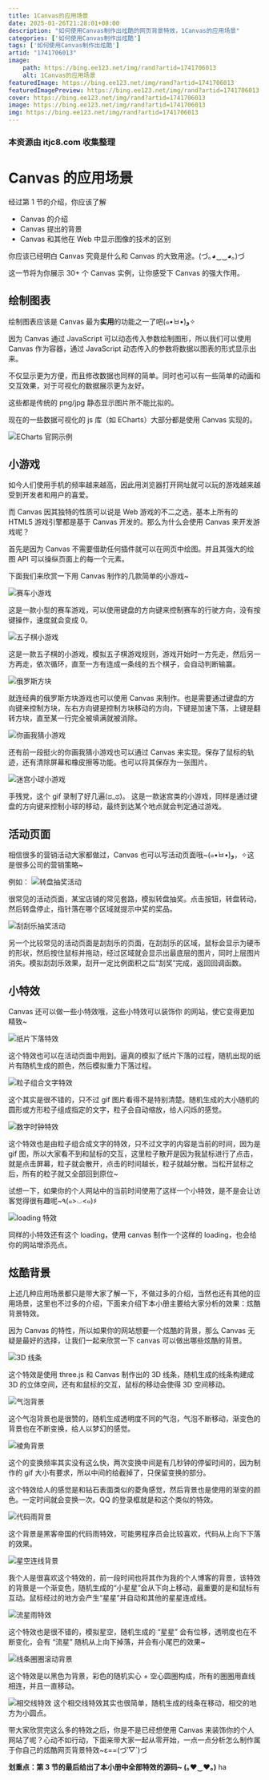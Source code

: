 ```yaml
---
title: 1Canvas的应用场景
date: 2025-01-26T21:28:01+08:00
description: "如何使用Canvas制作出炫酷的网页背景特效，1Canvas的应用场景"
categories: ['如何使用Canvas制作出炫酷']
tags: ['如何使用Canvas制作出炫酷']
artid: "1741706013"
image:
    path: https://bing.ee123.net/img/rand?artid=1741706013
    alt: 1Canvas的应用场景
featuredImage: https://bing.ee123.net/img/rand?artid=1741706013
featuredImagePreview: https://bing.ee123.net/img/rand?artid=1741706013
cover: https://bing.ee123.net/img/rand?artid=1741706013
image: https://bing.ee123.net/img/rand?artid=1741706013
img: https://bing.ee123.net/img/rand?artid=1741706013
---
```


### 本资源由 itjc8.com 收集整理
# Canvas 的应用场景

经过第 1 节的介绍，你应该了解
- Canvas 的介绍
- Canvas 提出的背景
- Canvas 和其他在 Web 中显示图像的技术的区别

你应该已经明白 Canvas 究竟是什么和 Canvas 的大致用途。(づ｡◕‿‿◕｡)づ

这一节将为你展示 30+ 个 Canvas 实例，让你感受下 Canvas 的强大作用。

## 绘制图表

绘制图表应该是 Canvas 最为**实用**的功能之一了吧(๑•̀ㅂ•́)و✧

因为 Canvas 通过 JavaScript 可以动态传入参数绘制图形，所以我们可以使用 Canvas 作为容器，通过 JavaScript 动态传入的参数将数据以图表的形式显示出来。

不仅显示更为方便，而且修改数据也同样的简单。同时也可以有一些简单的动画和交互效果，对于可视化的数据展示更为友好。

这些都是传统的 png/jpg 静态显示图片所不能比拟的。

现在的一些数据可视化的 js 库（如 ECharts）大部分都是使用 Canvas 实现的。

![ECharts 官网示例](https://user-gold-cdn.xitu.io/2017/11/22/15fe27895fb5fb70?w=960&h=640&f=gif&s=1802323)

## 小游戏
如今人们使用手机的频率越来越高，因此用浏览器打开网址就可以玩的游戏越来越受到开发者和用户的喜爱。

而 Canvas 因其独特的性质可以说是 Web 游戏的不二之选，基本上所有的 HTML5 游戏引擎都是基于 Canvas 开发的。那么为什么会使用 Canvas 来开发游戏呢？

首先是因为 Canvas 不需要借助任何插件就可以在网页中绘图。并且其强大的绘图 API 可以操纵页面上的每一个元素。

下面我们来欣赏一下用 Canvas 制作的几款简单的小游戏~

![赛车小游戏](https://user-gold-cdn.xitu.io/2017/11/22/15fe27a59790d64c?w=360&h=240&f=gif&s=2070511)

这是一款小型的赛车游戏，可以使用键盘的方向键来控制赛车的行驶方向，没有按键操作，速度就会变成 0。

![五子棋小游戏](https://user-gold-cdn.xitu.io/2017/11/22/15fe27b6ba8f06b5?w=360&h=240&f=gif&s=356893)

这是一款五子棋的小游戏，模拟五子棋游戏规则，游戏开始时一方先走，然后另一方再走，依次循环，直至一方有连成一条线的五个棋子，会自动判断输赢。

![俄罗斯方块](https://user-gold-cdn.xitu.io/2017/11/22/15fe27eb875ad23e?w=584&h=605&f=gif&s=2422004)

就连经典的俄罗斯方块游戏也可以使用 Canvas 来制作。也是需要通过键盘的方向键来控制方块，左右方向键是控制方块移动的方向，下键是加速下落，上键是翻转方块，直至某一行完全被填满就被消除。

![你画我猜小游戏](https://user-gold-cdn.xitu.io/2017/11/22/15fe28005f725c9a?w=1231&h=640&f=gif&s=740246)

还有前一段挺火的你画我猜小游戏也可以通过 Canvas 来实现。保存了鼠标的轨迹，还有清除屏幕和橡皮擦等功能。也可以将其保存为一张图片。

![迷宫小球小游戏](https://user-gold-cdn.xitu.io/2017/11/22/15fe274320d11c8b?w=700&h=560&f=gif&s=1803371)

手残党，这个 gif 录制了好几遍(ಥ_ಥ)。
这是一款迷宫类的小游戏，同样是通过键盘的方向键来控制小球的移动，最终到达某个地点就会判定通过游戏。

## 活动页面
相信很多的营销活动大家都做过，Canvas 也可以写活动页面哦~(๑•̀ㅂ•́)و，✧这是很多公司的营销策略~

例如：
![转盘抽奖活动](https://user-gold-cdn.xitu.io/2017/11/22/15fe28125880f46e?w=240&h=360&f=gif&s=1007735)

很常见的活动页面，某宝店铺的常见套路，模拟转盘抽奖。点击按钮，转盘转动，然后转盘停止，指针落在哪个区域就提示中奖的奖品。

![刮刮乐抽奖活动](https://user-gold-cdn.xitu.io/2017/11/22/15fe2817fd861e29?w=960&h=640&f=gif&s=2020107)

另一个比较常见的活动页面是刮刮乐的页面，在刮刮乐的区域，鼠标会显示为硬币的形状，然后按住鼠标并拖动，经过区域就会显示出最底层的图片，同时上层图片消失。模拟刮刮乐效果，刮开一定比例面积之后“刮奖”完成，返回回调函数。

## 小特效
Canvas 还可以做一些小特效哦，这些小特效可以装饰你 的网站，使它变得更加精致~

![纸片下落特效](https://user-gold-cdn.xitu.io/2017/11/22/15fe283202248787?w=360&h=240&f=gif&s=63300)

这个特效也可以在活动页面中用到。逼真的模拟了纸片下落的过程，随机出现的纸片有随机生成的颜色，然后模拟重力下落过程。

![粒子组合文字特效](https://user-gold-cdn.xitu.io/2017/11/22/15fe284d4b99886a?w=360&h=240&f=gif&s=125696)

这个其实是很不错的，只不过 gif 图片看得不是特别清楚。随机生成的大小随机的圆形或方形粒子组成指定的文字，粒子会自动缩放，给人闪烁的感觉。

![数字时钟特效](https://user-gold-cdn.xitu.io/2017/11/22/15fe2862d7603a24?w=360&h=240&f=gif&s=1440664)

这个特效也是由粒子组合成文字的特效，只不过文字的内容是当前的时间，因为是 gif 图，所以大家看不到和鼠标的交互，这里粒子散开是因为我鼠标进行了点击，就是点击屏幕，粒子就会散开，点击的时间越长，粒子就越分散。当松开鼠标之后，所有的粒子就又全部回到原位~

试想一下，如果你的个人网站中的当前时间使用了这样一个小特效，是不是会让访客觉得很有趣呢~٩(๑>◡<๑)۶


![loading 特效](https://user-gold-cdn.xitu.io/2017/11/16/15fc364e6522d39d?w=960&h=640&f=gif&s=1425667)

同样的小特效还有这个 loading，使用 canvas 制作一个这样的 loading，也会给你的网站增添亮点。

## 炫酷背景
上述几种应用场景都只是带大家了解一下，不做过多的介绍，当然也还有其他的应用场景，这里也不过多的介绍，下面来介绍下本小册主要给大家分析的效果：炫酷背景特效。

因为 Canvas 的特性，所以如果你的网站想要一个炫酷的背景，那么 Canvas 无疑是最好的选择，让我们一起来欣赏一下 canvas 可以做出哪些炫酷的背景。

![3D 线条](https://user-gold-cdn.xitu.io/2017/11/22/15fe28f9d8ee1449?w=960&h=640&f=gif&s=5286742)

这个特效是使用 three.js 和 Canvas 制作出的 3D 线条，随机生成的线条构建成 3D 的立体空间，还有和鼠标的交互，鼠标的移动会使得 3D 空间移动。

![气泡背景](https://user-gold-cdn.xitu.io/2017/11/22/15fe2a6812d8a174?w=960&h=640&f=gif&s=4230198)

这个气泡背景也是很赞的，随机生成透明度不同的气泡，气泡不断移动，渐变色的背景也在不断变换，给人以梦幻的感觉。

![棱角背景](https://user-gold-cdn.xitu.io/2017/11/22/15fe2aa2fc8c1e32?w=960&h=640&f=gif&s=2251677)


这个的变换频率其实没有这么快，两次变换中间是有几秒钟的停留时间的，因为制作的 gif 大小有要求，所以中间的给截掉了，只保留变换的部分。

这个特效给人的感觉是和钻石表面类似的菱角感觉，然后背景也是使用的渐变的颜色。一定时间就会变换一次。QQ 的登录框就是和这个类似的特效。

![代码雨背景](https://user-gold-cdn.xitu.io/2017/11/22/15fe2b9426054ef9?w=960&h=640&f=gif&s=551435)

这个背景是黑客帝国的代码雨特效，可能男程序员会比较喜欢，代码从上向下下落的效果。

![星空连线背景](https://user-gold-cdn.xitu.io/2017/11/22/15fe2bd9b769d71e?w=960&h=640&f=gif&s=3429391)


我个人是很喜欢这个特效的，前一段时间也将其作为我的个人博客的背景，该特效的背景是一个渐变色，随机生成的“小星星”会从下向上移动，最重要的是和鼠标有互动。鼠标经过的地方会产生“星星”并自动和其他的星星连成线。

![流星雨特效](https://user-gold-cdn.xitu.io/2017/11/22/15fe2bfc68ac5a1f?w=960&h=640&f=gif&s=730643)

这个特效也是很不错的，模拟星空，随机生成的 “星星” 会有位移，透明度也在不断变化，会有 “流星” 随机从上向下掉落，并会有小尾巴的效果~

![线条圈圈滚动背景](https://user-gold-cdn.xitu.io/2017/11/22/15fe2c1e63c319bf?w=960&h=640&f=gif&s=1304948)

这个特效是以黑色为背景，彩色的随机实心 + 空心圆圈构成，所有的圈圈用直线相连，并且一直移动。

![相交线特效](https://user-gold-cdn.xitu.io/2017/11/23/15fe78e69c06436c?w=960&h=640&f=gif&s=402029)
这个相交线特效其实也很简单，随机生成的线条在移动，相交的地方为小圆点。

带大家欣赏完这么多的特效之后，你是不是已经想使用 Canvas 来装饰你的个人网站了呢？心动不如行动，下面来带大家一起从零开始，一点一点分析怎么制作属于你自己的炫酷网页背景特效~ε==(づ′▽`)づ

**划重点：第 3 节的最后给出了本小册中全部特效的源码~ (｡♥‿♥｡)** ha